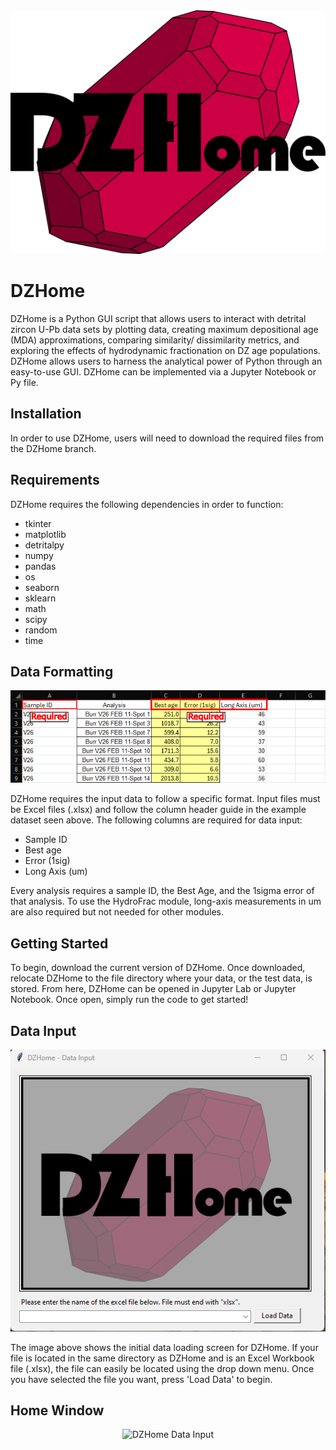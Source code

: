 <div align="center">
  <img src="DZHome%20Logo%20V1%20no%20shade.png" alt="DZHome Logo">
</div>

# DZHome

DZHome is a Python GUI script that allows users to interact with detrital zircon U-Pb data sets by plotting data, creating maximum depositional age (MDA) approximations, comparing similarity/ dissimilarity metrics, and exploring the effects of hydrodynamic fractionation on DZ age populations. DZHome allows users to harness the analytical power of Python through an easy-to-use GUI. DZHome can be implemented via a Jupyter Notebook or Py file. 

## Installation
In order to use DZHome, users will need to download the required files from the DZHome branch. 

## Requirements
DZHome requires the following dependencies in order to function:
- tkinter
- matplotlib
- detritalpy
- numpy
- pandas
- os
- seaborn
- sklearn
- math
- scipy
- random
- time

## Data Formatting
<div align="center">
  <img src="Data%20Formatting%20Example.png" alt="Formatting Example">
</div>

DZHome requires the input data to follow a specific format. Input files must be Excel files (.xlsx) and follow the column header guide in the example dataset seen above. The following columns are required for data input:
- Sample ID 
- Best age 
- Error (1sig) 
- Long Axis (um)

Every analysis requires a sample ID, the Best Age, and the 1sigma error of that analysis. To use the HydroFrac module, long-axis measurements in um are also required but not needed for other modules.

## Getting Started
To begin, download the current version of DZHome. Once downloaded, relocate DZHome to the file directory where your data, or the test data, is stored. From here, DZHome can be opened in Jupyter Lab or Jupyter Notebook. Once open, simply run the code to get started!

## Data Input
<div align="center">
  <img src="DZHome%20Data%20Input%20.png" alt="DZHome Data Input">
</div>

The image above shows the initial data loading screen for DZHome. If your file is located in the same directory as DZHome and is an Excel Workbook file (.xlsx), the file can easily be located using the drop down menu. Once you have selected the file you want, press 'Load Data' to begin.

## Home Window
<div align="center">
  <img src="DZHome%Home%20Screen%20.png" alt="DZHome Data Input">
</div>

